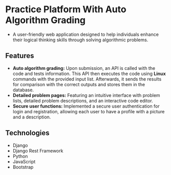 # Practice Platform With Auto Algorithm Grading

- A user-friendly web application designed to help individuals enhance their logical thinking skills through solving algorithmic problems.

## Features

- **Auto algorithm grading:** Upon submission, an API is called with the code and tests information. This API then executes the code using **Linux** commands with the provided input list. Afterwards, it sends the results for comparison with the correct outputs and stores them in the database.
- **Detailed problem pages:** Featuring an intuitive interface with problem lists, detailed problem descriptions, and an interactive code editor.
- **Secure user functions:** Implemented a secure user authentication for login and registration, allowing each user to have a profile with a picture and a description.

## Technologies
- Django
- Django Rest Framework
- Python
- JavaScript
- Bootstrap
